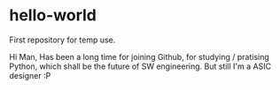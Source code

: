 # hello-world
First repository for temp use.

Hi Man,
Has been a long time for joining Github, for studying / pratising Python, which shall be the future of SW engineering.
But still I'm a ASIC designer :P
